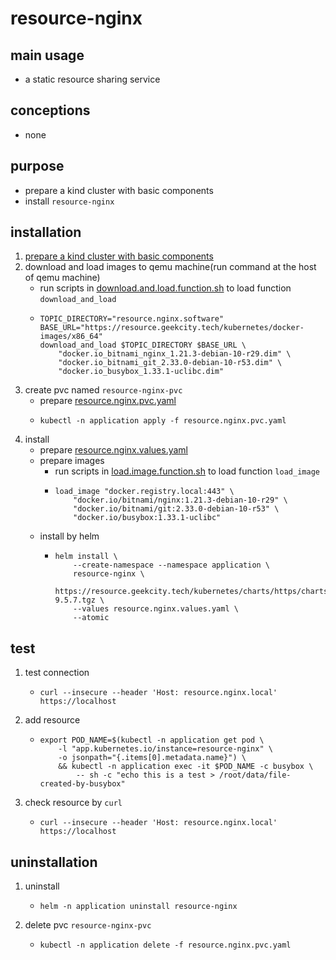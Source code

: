 # resource-nginx

## main usage

* a static resource sharing service

## conceptions

* none

## purpose

* prepare a kind cluster with basic components
* install `resource-nginx`

## installation

1. [prepare a kind cluster with basic components](../basic/kind.cluster.md)
2. download and load images to qemu machine(run command at the host of qemu machine)
    * run scripts
      in [download.and.load.function.sh](../resources/create.qemu.machine.for.kind/download.and.load.function.sh.md) to
      load function `download_and_load`
    * ```shell
      TOPIC_DIRECTORY="resource.nginx.software"
      BASE_URL="https://resource.geekcity.tech/kubernetes/docker-images/x86_64"
      download_and_load $TOPIC_DIRECTORY $BASE_URL \
          "docker.io_bitnami_nginx_1.21.3-debian-10-r29.dim" \
          "docker.io_bitnami_git_2.33.0-debian-10-r53.dim" \
          "docker.io_busybox_1.33.1-uclibc.dim"
      ```
3. create pvc named `resource-nginx-pvc`
    * prepare [resource.nginx.pvc.yaml](resources/resource.nginx/resource.nginx.pvc.yaml.md)
    * ```shell
      kubectl -n application apply -f resource.nginx.pvc.yaml
      ```
4. install
    * prepare [resource.nginx.values.yaml](resources/resource.nginx/resource.nginx.values.yaml.md)
    * prepare images
        + run scripts in [load.image.function.sh](../resources/load.image.function.sh.md) to load function `load_image`
        + ```shell
          load_image "docker.registry.local:443" \
              "docker.io/bitnami/nginx:1.21.3-debian-10-r29" \
              "docker.io/bitnami/git:2.33.0-debian-10-r53" \
              "docker.io/busybox:1.33.1-uclibc"
          ```
    * install by helm
        * ```shell
          helm install \
              --create-namespace --namespace application \
              resource-nginx \
              https://resource.geekcity.tech/kubernetes/charts/https/charts.bitnami.com/bitnami/nginx-9.5.7.tgz \
              --values resource.nginx.values.yaml \
              --atomic
          ```

## test

1. test connection
    * ```shell
      curl --insecure --header 'Host: resource.nginx.local' https://localhost
      ```
2. add resource
    * ```shell
      export POD_NAME=$(kubectl -n application get pod \
          -l "app.kubernetes.io/instance=resource-nginx" \
          -o jsonpath="{.items[0].metadata.name}") \
          && kubectl -n application exec -it $POD_NAME -c busybox \
              -- sh -c "echo this is a test > /root/data/file-created-by-busybox"
      ```
3. check resource by `curl`
    * ```shell
      curl --insecure --header 'Host: resource.nginx.local' https://localhost
      ```

## uninstallation

1. uninstall
    * ```shell
      helm -n application uninstall resource-nginx
      ```
2. delete pvc `resource-nginx-pvc`
    * ```shell
      kubectl -n application delete -f resource.nginx.pvc.yaml
      ```

